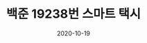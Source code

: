 ---
layout: post
title: "백준 19238번 스마트 택시"
date: 2020-10-19
excerpt: "푸는중"
tags: []
comments: true
---